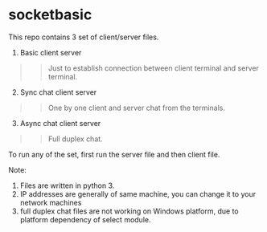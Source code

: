 # socketbasic

This repo contains 3 set of client/server files.
1. Basic client server
>> Just to establish connection between client terminal and server terminal.
2. Sync chat client server
>> One by one client and server chat from the terminals.
3. Async chat client server
>> Full duplex chat.

To run any of the set, first run the server file and then client file.

Note: 
1. Files are written in python 3.
2. IP addresses are generally of same machine, you can change it to your network machines
3. full duplex chat files are not working on Windows platform, due to platform dependency of select module.
